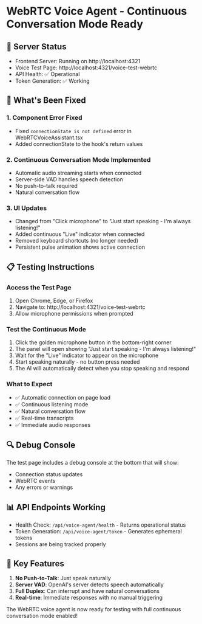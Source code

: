 # WebRTC Voice Agent - Continuous Conversation Mode Ready

## 🚀 Server Status
- Frontend Server: Running on http://localhost:4321
- Voice Test Page: http://localhost:4321/voice-test-webrtc
- API Health: ✅ Operational
- Token Generation: ✅ Working

## 🎯 What's Been Fixed

### 1. **Component Error Fixed**
- Fixed `connectionState is not defined` error in WebRTCVoiceAssistant.tsx
- Added connectionState to the hook's return values

### 2. **Continuous Conversation Mode Implemented**
- Automatic audio streaming starts when connected
- Server-side VAD handles speech detection
- No push-to-talk required
- Natural conversation flow

### 3. **UI Updates**
- Changed from "Click microphone" to "Just start speaking - I'm always listening!"
- Added continuous "Live" indicator when connected
- Removed keyboard shortcuts (no longer needed)
- Persistent pulse animation shows active connection

## 📋 Testing Instructions

### Access the Test Page
1. Open Chrome, Edge, or Firefox
2. Navigate to: http://localhost:4321/voice-test-webrtc
3. Allow microphone permissions when prompted

### Test the Continuous Mode
1. Click the golden microphone button in the bottom-right corner
2. The panel will open showing "Just start speaking - I'm always listening!"
3. Wait for the "Live" indicator to appear on the microphone
4. Start speaking naturally - no button press needed
5. The AI will automatically detect when you stop speaking and respond

### What to Expect
- ✅ Automatic connection on page load
- ✅ Continuous listening mode
- ✅ Natural conversation flow
- ✅ Real-time transcripts
- ✅ Immediate audio responses

## 🔍 Debug Console
The test page includes a debug console at the bottom that will show:
- Connection status updates
- WebRTC events
- Any errors or warnings

## 📊 API Endpoints Working
- Health Check: `/api/voice-agent/health` - Returns operational status
- Token Generation: `/api/voice-agent/token` - Generates ephemeral tokens
- Sessions are being tracked properly

## 🎤 Key Features
1. **No Push-to-Talk**: Just speak naturally
2. **Server VAD**: OpenAI's server detects speech automatically
3. **Full Duplex**: Can interrupt and have natural conversations
4. **Real-time**: Immediate responses with no manual triggering

The WebRTC voice agent is now ready for testing with full continuous conversation mode enabled!
